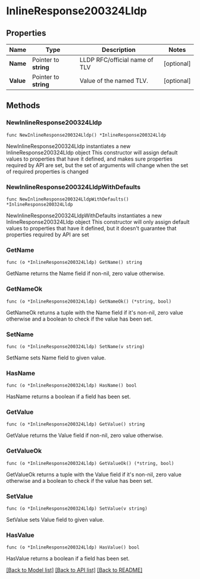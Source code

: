 # InlineResponse200324Lldp

## Properties

Name | Type | Description | Notes
------------ | ------------- | ------------- | -------------
**Name** | Pointer to **string** | LLDP RFC/official name of TLV | [optional] 
**Value** | Pointer to **string** | Value of the named TLV. | [optional] 

## Methods

### NewInlineResponse200324Lldp

`func NewInlineResponse200324Lldp() *InlineResponse200324Lldp`

NewInlineResponse200324Lldp instantiates a new InlineResponse200324Lldp object
This constructor will assign default values to properties that have it defined,
and makes sure properties required by API are set, but the set of arguments
will change when the set of required properties is changed

### NewInlineResponse200324LldpWithDefaults

`func NewInlineResponse200324LldpWithDefaults() *InlineResponse200324Lldp`

NewInlineResponse200324LldpWithDefaults instantiates a new InlineResponse200324Lldp object
This constructor will only assign default values to properties that have it defined,
but it doesn't guarantee that properties required by API are set

### GetName

`func (o *InlineResponse200324Lldp) GetName() string`

GetName returns the Name field if non-nil, zero value otherwise.

### GetNameOk

`func (o *InlineResponse200324Lldp) GetNameOk() (*string, bool)`

GetNameOk returns a tuple with the Name field if it's non-nil, zero value otherwise
and a boolean to check if the value has been set.

### SetName

`func (o *InlineResponse200324Lldp) SetName(v string)`

SetName sets Name field to given value.

### HasName

`func (o *InlineResponse200324Lldp) HasName() bool`

HasName returns a boolean if a field has been set.

### GetValue

`func (o *InlineResponse200324Lldp) GetValue() string`

GetValue returns the Value field if non-nil, zero value otherwise.

### GetValueOk

`func (o *InlineResponse200324Lldp) GetValueOk() (*string, bool)`

GetValueOk returns a tuple with the Value field if it's non-nil, zero value otherwise
and a boolean to check if the value has been set.

### SetValue

`func (o *InlineResponse200324Lldp) SetValue(v string)`

SetValue sets Value field to given value.

### HasValue

`func (o *InlineResponse200324Lldp) HasValue() bool`

HasValue returns a boolean if a field has been set.


[[Back to Model list]](../README.md#documentation-for-models) [[Back to API list]](../README.md#documentation-for-api-endpoints) [[Back to README]](../README.md)


